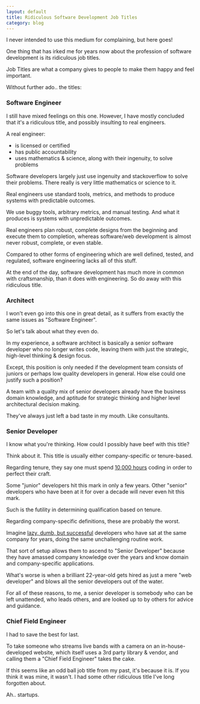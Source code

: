 ```yaml
---
layout: default
title: Ridiculous Software Development Job Titles
category: blog
---
```


I never intended to use this medium for complaining, but here goes!

One thing that has irked me for years now about the profession of software development is its ridiculous job titles.

Job Titles are what a company gives to people to make them happy and feel important.

Without further ado.. the titles:

### Software Engineer

I still have mixed feelings on this one. However, I have mostly concluded that it's a ridiculous title, and possibly insulting to real engineers.

A real engineer:

* is licensed or certified
* has public accountability
* uses mathematics & science, along with their ingenuity, to solve problems

Software developers largely just use ingenuity and stackoverflow to solve their problems. There really is very little mathematics or science to it.

Real engineers use standard tools, metrics, and methods to produce systems with predictable outcomes.

We use buggy tools, arbitrary metrics, and manual testing. And what it produces is systems with unpredictable outcomes.

Real engineers plan robust, complete designs from the beginning and execute them to completion, whereas software/web development is almost never robust, complete, or even stable.

Compared to other forms of engineering which are well defined, tested, and regulated, software engineering lacks all of this stuff.

At the end of the day, software development has much more in common with craftsmanship, than it does with engineering. So do away with this ridiculous title.

### Architect

I won't even go into this one in great detail, as it suffers from exactly the same issues as "Software Engineer".

So let's talk about what they even do.

In my experience, a software architect is basically a senior software developer who no longer writes code, leaving them with just the strategic, high-level thinking & design focus.

Except, this position is only needed if the development team consists of juniors or perhaps low quality developers in general. How else could one justify such a position?

A team with a quality mix of senior developers already have the business domain knowledge, and aptitude for strategic thinking and higher level architectural decision making.

They've always just left a bad taste in my mouth. Like consultants.

### Senior Developer

I know what you're thinking. How could I possibly have beef with this title?

Think about it. This title is usually either company-specific or tenure-based.

Regarding tenure, they say one must spend [10,000 hours](http://www.wisdomgroup.com/blog/10000-hours-of-practice/) coding in order to perfect their craft. 

Some "junior" developers hit this mark in only a few years. Other "senior" developers who have been at it for over a decade will never even hit this mark.

Such is the futility in determining qualification based on tenure.

Regarding company-specific definitions, these are probably the worst. 

Imagine [lazy, dumb, but successful](http://blog.codinghorror.com/how-to-be-lazy-dumb-and-successful/) developers who have sat at the same company for years, doing the same unchallenging routine work.

That sort of setup allows them to ascend to "Senior Developer" because they have amassed company knowledge over the years and know domain and company-specific applications.

What's worse is when a brilliant 22-year-old gets hired as just a mere "web developer" and blows all the senior developers out of the water.

For all of these reasons, to me, a senior developer is somebody who can be left unattended, who leads others, and are looked up to by others for advice and guidance.

### Chief Field Engineer

I had to save the best for last.

To take someone who streams live bands with a camera on an in-house-developed website, which itself uses a 3rd party library & vendor, and calling them a "Chief Field Engineer" takes the cake.

If this seems like an odd ball job title from my past, it's because it is. If you think it was mine, it wasn't. I had some other ridiculous title I've long forgotten about.

Ah.. startups.
